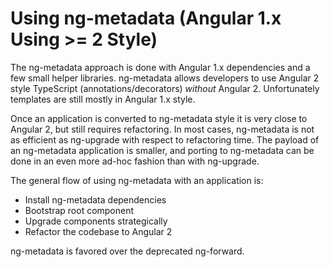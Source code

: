 # Using ng-metadata (Angular 1.x Using >= 2 Style)

The ng-metadata approach is done with Angular 1.x dependencies and a few small
helper libraries.  ng-metadata allows developers to use Angular 2 style
TypeScript (annotations/decorators) _without_ Angular 2.  Unfortunately
templates are still mostly in Angular 1.x style.

Once an application is converted to ng-metadata style it is very close to Angular
2, but still requires refactoring.  In most cases, ng-metadata is not as efficient
as ng-upgrade with respect to refactoring time.  The payload of an
ng-metadata application is smaller, and porting to ng-metadata can be done in an
even more ad-hoc fashion than with ng-upgrade.

The general flow of using ng-metadata with an application is:

- Install ng-metadata dependencies
- Bootstrap root component
- Upgrade components strategically
- Refactor the codebase to Angular 2

ng-metadata is favored over the deprecated ng-forward.

